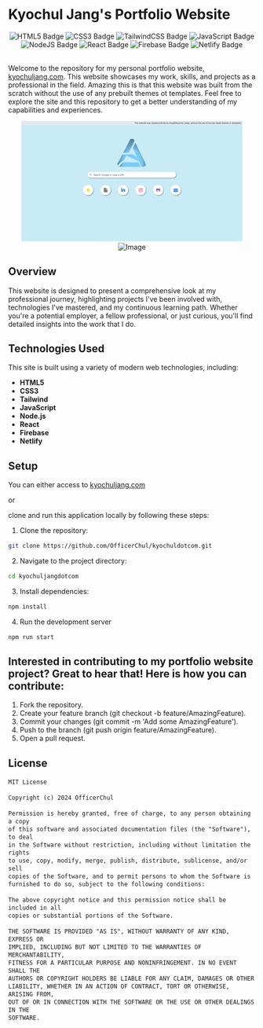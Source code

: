 # Kyochul Jang's Portfolio Website

  <div align='center'>
        <img src="https://img.shields.io/badge/html5-%23E34F26.svg?style=for-the-badge&logo=html5&logoColor=white" alt="HTML5 Badge">
        <img src="https://img.shields.io/badge/css3-%231572B6.svg?style=for-the-badge&logo=css3&logoColor=white" alt="CSS3 Badge">
        <img src="https://img.shields.io/badge/tailwindcss-%2338B2AC.svg?style=for-the-badge&logo=tailwind-css&logoColor=white" alt="TailwindCSS Badge">
        <img src="https://img.shields.io/badge/javascript-%23323330.svg?style=for-the-badge&logo=javascript&logoColor=%23F7DF1E" alt="JavaScript Badge">
        <br />
        <img src="https://img.shields.io/badge/node.js-6DA55F?style=for-the-badge&logo=node.js&logoColor=white" alt="NodeJS Badge">
        <img src="https://img.shields.io/badge/react-%2320232a.svg?style=for-the-badge&logo=react&logoColor=%2361DAFB" alt="React Badge">
        <img src="https://img.shields.io/badge/firebase-a08021?style=for-the-badge&logo=firebase&logoColor=ffcd34" alt="Firebase Badge">
        <img src="https://img.shields.io/badge/netlify-%23000000.svg?style=for-the-badge&logo=netlify&logoColor=#00C7B7" alt="Netlify Badge">
    </div>
<br />

Welcome to the repository for my personal portfolio website, [kyochuljang.com](https://kyochuljang.com/). This website showcases my work, skills, and projects as a professional in the field. Amazing this is that this website was built from the scratch without the use of any prebuilt themes ot templates. Feel free to explore the site and this repository to get a better understanding of my capabilities and experiences.

  <div align='center'>
<img src="website_pic1.png" alt="Portfolio Website" width="450" height="auto"/>

<img src="website_pic2.png" alt="Image" width="200" height="auto"/>
</div>

## Overview

This website is designed to present a comprehensive look at my professional journey, highlighting projects I've been involved with, technologies I've mastered, and my continuous learning path. Whether you're a potential employer, a fellow professional, or just curious, you'll find detailed insights into the work that I do.

## Technologies Used

This site is built using a variety of modern web technologies, including:

- **HTML5**
- **CSS3**
- **Tailwind**
- **JavaScript**
- **Node.js**
- **React**
- **Firebase**
- **Netlify**

## Setup
You can either access to [kyochuljang.com](https://kyochuljang.com/)

or

clone and run this application locally by following these steps:

1. Clone the repository:
```bash
git clone https://github.com/OfficerChul/kyochuldotcom.git
```
2. Navigate to the project directory:
```bash
cd kyochuljangdotcom
```
3. Install dependencies:
```bash
npm install
```
4. Run the development server
```bash
npm run start
```

## Interested in contributing to my portfolio website project? Great to hear that! Here is how you can contribute:
1.	Fork the repository.
2.	Create your feature branch (git checkout -b feature/AmazingFeature).
3.	Commit your changes (git commit -m 'Add some AmazingFeature').
4.	Push to the branch (git push origin feature/AmazingFeature).
5.	Open a pull request.

## License
```
MIT License

Copyright (c) 2024 OfficerChul

Permission is hereby granted, free of charge, to any person obtaining a copy
of this software and associated documentation files (the "Software"), to deal
in the Software without restriction, including without limitation the rights
to use, copy, modify, merge, publish, distribute, sublicense, and/or sell
copies of the Software, and to permit persons to whom the Software is
furnished to do so, subject to the following conditions:

The above copyright notice and this permission notice shall be included in all
copies or substantial portions of the Software.

THE SOFTWARE IS PROVIDED "AS IS", WITHOUT WARRANTY OF ANY KIND, EXPRESS OR
IMPLIED, INCLUDING BUT NOT LIMITED TO THE WARRANTIES OF MERCHANTABILITY,
FITNESS FOR A PARTICULAR PURPOSE AND NONINFRINGEMENT. IN NO EVENT SHALL THE
AUTHORS OR COPYRIGHT HOLDERS BE LIABLE FOR ANY CLAIM, DAMAGES OR OTHER
LIABILITY, WHETHER IN AN ACTION OF CONTRACT, TORT OR OTHERWISE, ARISING FROM,
OUT OF OR IN CONNECTION WITH THE SOFTWARE OR THE USE OR OTHER DEALINGS IN THE
SOFTWARE.
```
